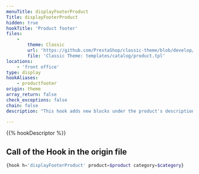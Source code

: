 ```yaml
---
menuTitle: displayFooterProduct
Title: displayFooterProduct
hidden: true
hookTitle: 'Product footer'
files:
    -
        theme: Classic
        url: 'https://github.com/PrestaShop/classic-theme/blob/develop/templates/catalog/product.tpl'
        file: 'Classic Theme: templates/catalog/product.tpl'
locations:
    - 'front office'
type: display
hookAliases:
    - productfooter
origin: theme
array_return: false
check_exceptions: false
chain: false
description: "This hook adds new blocks under the product's description"

---
```


{{% hookDescriptor %}}

## Call of the Hook in the origin file

```php
{hook h='displayFooterProduct' product=$product category=$category}
```
